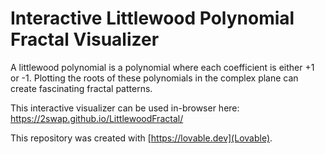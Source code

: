 # Interactive Littlewood Polynomial Fractal Visualizer

A littlewood polynomial is a polynomial where each coefficient is either +1 or -1. Plotting the roots of these polynomials in the complex plane can create fascinating fractal patterns.

This interactive visualizer can be used in-browser here: https://2swap.github.io/LittlewoodFractal/

This repository was created with [https://lovable.dev](Lovable).
